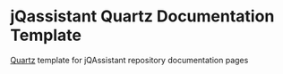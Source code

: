 # jQassistant Quartz Documentation Template
[Quartz](https://github.com/jackyzha0/quartz) template for jQAssistant repository documentation pages
